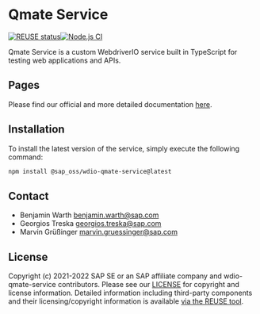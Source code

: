 # Qmate Service
[![REUSE status](https://api.reuse.software/badge/github.com/SAP/wdio-qmate-service)](https://api.reuse.software/info/github.com/SAP/wdio-qmate-service)[![Node.js CI](https://github.com/SAP/wdio-qmate-service/actions/workflows/node.js.yml/badge.svg)](https://github.com/SAP/wdio-qmate-service/actions/workflows/node.js.yml)

Qmate Service is a custom WebdriverIO service built in TypeScript for testing web applications and APIs.

## Pages
Please find our official and more detailed documentation <a href="https://sap.github.io/wdio-qmate-service/" target="_blank">here</a>.

## Installation
To install the latest version of the service, simply execute the following command:
```bash
npm install @sap_oss/wdio-qmate-service@latest
```

## Contact
- Benjamin Warth <benjamin.warth@sap.com>
- Georgios Treska <georgios.treska@sap.com>
- Marvin Grüßinger <marvin.gruessinger@sap.com>


## License
Copyright (c) 2021-2022 SAP SE or an SAP affiliate company and wdio-qmate-service contributors. Please see our [LICENSE](./LICENSES/Apache-2.0.txt) for copyright and license information. Detailed information including third-party components and their licensing/copyright information is available <a href="https://api.reuse.software/info/github.com/SAP/wdio-qmate-service" target="_blank">via the REUSE tool</a>.
